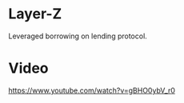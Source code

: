 # Layer-Z
Leveraged borrowing on lending protocol.

# Video
https://www.youtube.com/watch?v=gBHO0ybV_r0
